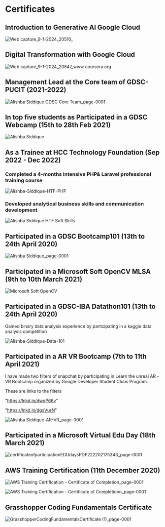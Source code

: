 # Certificates

## Introduction to Generative AI Google Cloud

![Web capture_9-1-2024_20510_](https://github.com/Alishba-Siddique/Certificates/assets/97811058/012ece8f-19ac-4107-b66f-0967ee6f1788)

## Digital Transformation with Google Cloud

![Web capture_9-1-2024_20847_www coursera org](https://github.com/Alishba-Siddique/Certificates/assets/97811058/d126f08f-9329-472f-9095-f9e69a599915)

## Management Lead at the Core team of GDSC-PUCIT (2021-2022)

![Alishba Siddique GDSC Core Team_page-0001](https://user-images.githubusercontent.com/97811058/223884028-4b4149ab-f4f3-4f3b-a71e-81f760b3b444.jpg)

## In top five students as Participated in a GDSC Webcamp (15th to 28th Feb 2021)

![Alishba Siddique](https://user-images.githubusercontent.com/97811058/223890195-69d51f41-3727-4498-9dc9-a925a6c218af.jpg)

## As a Trainee at HCC Technology Foundation (Sep 2022 - Dec 2022) 

### Completed a 4-months intensive PHP& Laravel professional training course 

![Alishba-Siddique-HTF-PHP](https://user-images.githubusercontent.com/97811058/223887758-7d8c649a-9618-44e9-b83e-6c028ab66c53.jpeg)

### Developed analytical business skills and communication development

![Alishba Siddique HTF Soft Skills](https://user-images.githubusercontent.com/97811058/223887834-bdb774e3-fda8-46c8-9a57-16ff06997165.jpg)

## Participated in a GDSC Bootcamp101 (13th to 24th April 2020)

![Alishba Siddique_page-0001](https://user-images.githubusercontent.com/97811058/223883526-b85d7037-c22b-4800-a950-f6cf8e8619e3.jpg)

## Participated in a Microsoft Soft OpenCV MLSA (9th to 10th March 2021)

![Microsoft Soft OpenCV](https://github.com/Alishba-Siddique/Certificates/assets/97811058/ece1f4a5-8f46-4084-8815-8f06d7844ea6)

## Participated in a GDSC-IBA Datathon101 (13th to 24th April 2020)

Gained binary data analysis experience by participating in a kaggle data analysis competition

![Alishba-Siddique-Data-101](https://user-images.githubusercontent.com/97811058/223890327-8caa4e5c-70f4-4620-952a-092d81dea03f.png)

## Participated in a AR VR Bootcamp (7th to 11th April 2021)

I have made two filters of snapchat by participating in Learn the unreal AR -VR Bootcamp organized by Google Developer Student Clubs Program.

These are links to the filters

"https://lnkd.in/dwqP66v"

"https://lnkd.in/dgxVurN"

![Alishba Siddique-AR-VR_page-0001](https://user-images.githubusercontent.com/97811058/223860901-48d0694d-9b07-430b-a0cd-2f51cc9fdb89.jpg)

## Participated in a Microsoft Virtual Edu Day (18th March 2021)

![certificateofparticipationEDUdaysPDF222202175343_page-0001](https://user-images.githubusercontent.com/97811058/223885028-06fee612-295d-42df-b4ac-da75cc1023ca.jpg)

## AWS Training Certification (11th December 2020)

![AWS Training   Certification - Certificate of Completion_page-0001](https://user-images.githubusercontent.com/97811058/223883992-5f0c2a6c-67b1-4184-86d2-155b081c205d.jpg)

![AWS Training   Certification - Certificate of Completionn_page-0001](https://user-images.githubusercontent.com/97811058/223884288-1e2a4234-ba27-491f-8557-465903f51fb4.jpg)

## Grasshopper Coding Fundamentals Certificate

![GrasshopperCodingFundamentalsCertificate (1)_page-0001](https://user-images.githubusercontent.com/97811058/223886314-f377b00f-d9fd-4e83-9082-5db23a726e27.jpg)





